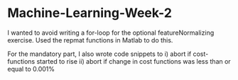 # Machine-Learning-Week-2
I wanted to avoid writing a for-loop for the optional featureNormalizing exercise. Used the repmat functions in Matlab to do this.

For the mandatory part, I also wrote code snippets  to i) abort if cost-functions started to rise ii) abort if change in cost functions was less than or equal to 0.001%
